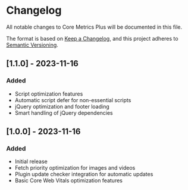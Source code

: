 # Changelog
All notable changes to Core Metrics Plus will be documented in this file.

The format is based on [Keep a Changelog](https://keepachangelog.com/en/1.0.0/),
and this project adheres to [Semantic Versioning](https://semver.org/spec/v2.0.0.html).

## [1.1.0] - 2023-11-16
### Added
- Script optimization features
- Automatic script defer for non-essential scripts
- jQuery optimization and footer loading
- Smart handling of jQuery dependencies

## [1.0.0] - 2023-11-16
### Added
- Initial release
- Fetch priority optimization for images and videos
- Plugin update checker integration for automatic updates
- Basic Core Web Vitals optimization features

